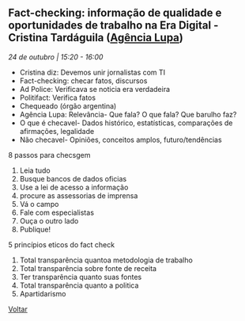 ## Fact-checking: informação de qualidade e oportunidades de trabalho na Era Digital - Cristina Tardáguila ([Agência Lupa](http://piaui.folha.uol.com.br/lupa/))
_24 de outubro | 15:20 - 16:00_

* Cristina diz: Devemos unir jornalistas com TI
* Fact-checking: checar fatos, discursos
* Ad Police: Verificava se noticia era verdadeira
* Politifact: Verifica fatos
* Chequeado (órgão argentina)
* Agência Lupa: Relevância- Que fala? O que fala? Que barulho faz?
* O que é checavel- Dados histórico, estatísticas, comparações de afirmações, legalidade
* Não checavel- Opiniões, conceitos amplos, futuro/tendências

8 passos para checsgem
1. Leia tudo
2. Busque bancos de dados oficias
3. Use a lei de acesso a informação
4. ‎procure as assessorias de imprensa
5. Vá o campo
6. ‎Fale com especialistas
7. ‎Ouça o outro lado
8. ‎Publique!

5 princípios eticos do fact check
1. Total transparência quantoa metodologia de trabalho
2. ‎Total transparência sobre fonte de receita
3. ‎Ter transparência quanto suas fontes
4. ‎Total transparência quanto a politica
5. ‎Apartidarismo

[Voltar](/webbr2017)